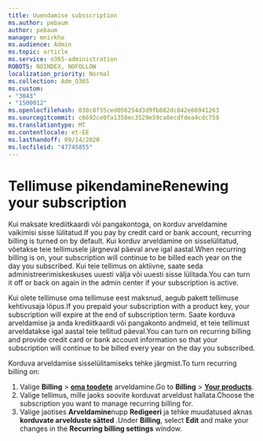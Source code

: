 ```yaml
---
title: Uuendamise subsscription
ms.author: pebaum
author: pebaum
manager: mnirkhe
ms.audience: Admin
ms.topic: article
ms.service: o365-administration
ROBOTS: NOINDEX, NOFOLLOW
localization_priority: Normal
ms.collection: Adm_O365
ms.custom:
- "3043"
- "1500012"
ms.openlocfilehash: 038c8f55ced056254d3d9fb882dc842e66941263
ms.sourcegitcommit: c6692ce0fa1358ec3529e59ca0ecdfdea4cdc759
ms.translationtype: MT
ms.contentlocale: et-EE
ms.lasthandoff: 09/14/2020
ms.locfileid: "47745855"
---
```

# <a name="renewing-your-subscription"></a><span data-ttu-id="6e230-102">Tellimuse pikendamine</span><span class="sxs-lookup"><span data-stu-id="6e230-102">Renewing your subscription</span></span>

<span data-ttu-id="6e230-103">Kui maksate krediitkaardi või pangakontoga, on korduv arveldamine vaikimisi sisse lülitatud.</span><span class="sxs-lookup"><span data-stu-id="6e230-103">If you pay by credit card or bank account, recurring billing is turned on by default.</span></span> <span data-ttu-id="6e230-104">Kui korduv arveldamine on sisselülitatud, võetakse teie tellimusele järgneval päeval arve igal aastal.</span><span class="sxs-lookup"><span data-stu-id="6e230-104">When recurring billing is on, your subscription will continue to be billed each year on the day you subscribed.</span></span> <span data-ttu-id="6e230-105">Kui teie tellimus on aktiivne, saate seda administreerimiskeskuses uuesti välja või uuesti sisse lülitada.</span><span class="sxs-lookup"><span data-stu-id="6e230-105">You can turn it off or back on again in the admin center if your subscription is active.</span></span>

<span data-ttu-id="6e230-106">Kui olete tellimuse oma tellimuse eest maksnud, aegub pakett tellimuse kehtivusaja lõpus.</span><span class="sxs-lookup"><span data-stu-id="6e230-106">If you prepaid your subscription with a product key, your subscription will expire at the end of subscription term.</span></span> <span data-ttu-id="6e230-107">Saate korduva arveldamise ja anda krediitkaardi või pangakonto andmeid, et teie tellimust arveldatakse igal aastal teie tellitud päeval.</span><span class="sxs-lookup"><span data-stu-id="6e230-107">You can turn on recurring billing and provide credit card or bank account information so that your subscription will continue to be billed every year on the day you subscribed.</span></span>

<span data-ttu-id="6e230-108">Korduva arveldamise sisselülitamiseks tehke järgmist.</span><span class="sxs-lookup"><span data-stu-id="6e230-108">To turn recurring billing on:</span></span> 

1. <span data-ttu-id="6e230-109">Valige **Billing**  >  **[oma toodete](https://go.microsoft.com/fwlink/p/?linkid=842054)** arveldamine.</span><span class="sxs-lookup"><span data-stu-id="6e230-109">Go to **Billing** > **[Your products](https://go.microsoft.com/fwlink/p/?linkid=842054)**.</span></span>
2. <span data-ttu-id="6e230-110">Valige tellimus, mille jaoks soovite korduvat arveldust hallata.</span><span class="sxs-lookup"><span data-stu-id="6e230-110">Choose the subscription you want to manage recurring billing for.</span></span>
3. <span data-ttu-id="6e230-111">Valige jaotises **Arveldamine**nupp **Redigeeri** ja tehke muudatused aknas **korduvate arvelduste sätted** .</span><span class="sxs-lookup"><span data-stu-id="6e230-111">Under **Billing**, select **Edit** and make your changes in the **Recurring billing settings** window.</span></span> 